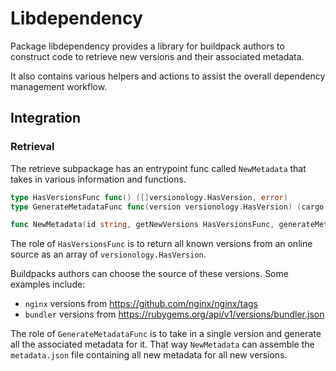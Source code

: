 # Libdependency

Package libdependency provides a library for buildpack authors to construct code to retrieve new versions and their associated metadata.

It also contains various helpers and actions to assist the overall dependency management workflow.

## Integration

### Retrieval

The retrieve subpackage has an entrypoint func called `NewMetadata` that takes in various information and functions.

```go
type HasVersionsFunc func() ([]versionology.HasVersion, error)
type GenerateMetadataFunc func(version versionology.HasVersion) (cargo.ConfigMetadataDependency, error)

func NewMetadata(id string, getNewVersions HasVersionsFunc, generateMetadata GenerateMetadataFunc, targets ...string)
```

The role of `HasVersionsFunc` is to return all known versions from an online source as an array of `versionology.HasVersion`.

Buildpacks authors can choose the source of these versions. Some examples include:

- `nginx` versions from https://github.com/nginx/nginx/tags
- `bundler` versions from https://rubygems.org/api/v1/versions/bundler.json

The role of `GenerateMetadataFunc` is to take in a single version and generate all the associated metadata for it.
That way `NewMetadata` can assemble the `metadata.json` file containing all new metadata for all new versions.